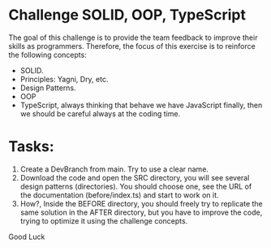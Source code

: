 # Challenge SOLID, OOP, TypeScript
The goal of this challenge is to provide the team feedback to improve their skills as programmers. Therefore, the focus of this exercise is to reinforce  the following concepts:

- SOLID.
- Principles: Yagni, Dry, etc.
- Design Patterns.
- OOP
- TypeScript, always thinking that behave we have JavaScript finally, then we should be careful always at the coding time.

# Tasks:

1. Create a DevBranch from main. Try to use a clear name.
2. Download the code and open the SRC directory, you will see several design patterns (directories). You should choose one, see the URL of the documentation (before/index.ts) and start to work on it.
3. How?, Inside the BEFORE directory, you should freely try to replicate the same solution in the AFTER directory, but you have to improve the code, trying to optimize it using the challenge concepts.

Good Luck
 
